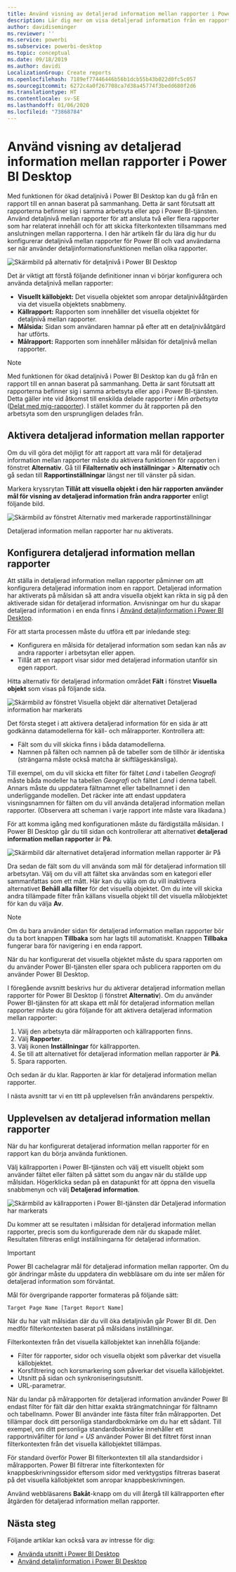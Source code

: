 ```yaml
---
title: Använd visning av detaljerad information mellan rapporter i Power BI Desktop
description: Lär dig mer om visa detaljerad information från en rapport till en annan i Power BI Desktop
author: davidiseminger
ms.reviewer: ''
ms.service: powerbi
ms.subservice: powerbi-desktop
ms.topic: conceptual
ms.date: 09/18/2019
ms.author: davidi
LocalizationGroup: Create reports
ms.openlocfilehash: 7189ef77446446b56b1dcb55b43b022d0fc5c057
ms.sourcegitcommit: 6272c4a0f267708ca7d38a45774f3bedd680f2d6
ms.translationtype: HT
ms.contentlocale: sv-SE
ms.lasthandoff: 01/06/2020
ms.locfileid: "73868784"
---
```

# <a name="use-cross-report-drillthrough-in-power-bi-desktop"></a>Använd visning av detaljerad information mellan rapporter i Power BI Desktop

Med funktionen för ökad detaljnivå i Power BI Desktop kan du gå från en rapport till en annan baserat på sammanhang. Detta är sant förutsatt att rapporterna befinner sig i samma arbetsyta eller app i Power BI-tjänsten. Använd detaljnivå mellan rapporter för att ansluta två eller flera rapporter som har relaterat innehåll och för att skicka filterkontexten tillsammans med anslutningen mellan rapporterna. I den här artikeln får du lära dig hur du konfigurerar detaljnivå mellan rapporter för Power BI och vad användarna ser när använder detaljinformationsfunktionen mellan olika rapporter.

![Skärmbild på alternativ för detaljnivå i Power BI Desktop](media/desktop-cross-report-drill-through/cross-report-drill-through-01.png)

Det är viktigt att förstå följande definitioner innan vi börjar konfigurera och använda detaljnivå mellan rapporter:

* **Visuellt källobjekt:** Det visuella objektet som anropar detaljnivååtgärden via det visuella objektets snabbmeny.
* **Källrapport:** Rapporten som innehåller det visuella objektet för detaljnivå mellan rapporter.
* **Målsida:** Sidan som användaren hamnar på efter att en detaljnivååtgärd har utförts.
* **Målrapport:** Rapporten som innehåller målsidan för detaljnivå mellan rapporter.


> [!NOTE]
> Med funktionen för ökad detaljnivå i Power BI Desktop kan du gå från en rapport till en annan baserat på sammanhang. Detta är sant förutsatt att rapporterna befinner sig i samma arbetsyta eller app i Power BI-tjänsten. Detta gäller inte vid åtkomst till enskilda delade rapporter i *Min arbetsyta* ([Delat med mig-rapporter](service-share-dashboards.md#share-a-dashboard-or-report)). I stället kommer du åt rapporten på den arbetsyta som den ursprungligen delades från.


## <a name="enable-cross-report-drillthrough"></a>Aktivera detaljerad information mellan rapporter

Om du vill göra det möjligt för att rapport att vara mål för detaljerad information mellan rapporter måste du aktivera funktionen för rapporten i fönstret **Alternativ**. Gå till **Filalternativ och inställningar** > **Alternativ** och gå sedan till **Rapportinställningar** längst ner till vänster på sidan.

Markera kryssrytan **Tillåt att visuella objekt i den här rapporten använder mål för visning av detaljerad information från andra rapporter** enligt följande bild.

![Skärmbild av fönstret Alternativ med markerade rapportinställningar](media/desktop-cross-report-drill-through/cross-report-drill-through-02.png)

Detaljerad information mellan rapporter har nu aktiverats.

## <a name="set-up-cross-report-drillthrough"></a>Konfigurera detaljerad information mellan rapporter

Att ställa in detaljerad information mellan rapporter påminner om att konfigurera detaljerad information inom en rapport. Detaljerad information har aktiverats på målsidan så att andra visuella objekt kan rikta in sig på den aktiverade sidan för detaljerad information. Anvisningar om hur du skapar detaljerad information i en enda finns i [Använd detaljinformation i Power BI Desktop](desktop-drillthrough.md).

För att starta processen måste du utföra ett par inledande steg:

* Konfigurera en målsida för detaljerad information som sedan kan nås av andra rapporter i arbetsytan eller appen.
* Tillåt att en rapport visar sidor med detaljerad information utanför sin egen rapport.

Hitta alternativ för detaljerad information området **Fält** i fönstret **Visuella objekt** som visas på följande sida.

![Skärmbild av fönstret Visuella objekt där alternativet Detaljerad information har markerats](media/desktop-cross-report-drill-through/cross-report-drill-through-03.png)

Det första steget i att aktivera detaljerad information för en sida är att godkänna datamodellerna för käll- och målrapporter. Kontrollera att: 

* Fält som du vill skicka finns i båda datamodellerna.
* Namnen på fälten och namnen på de tabeller som de tillhör är identiska (strängarna måste också matcha är skiftlägeskänsliga).

Till exempel, om du vill skicka ett filter för fältet *Land* i tabellen *Geografi* måste båda modeller ha tabellen *Geografi* och fältet *Land* i denna tabell. Annars måste du uppdatera fältnamnet eller tabellnamnet i den underliggande modellen. Det räcker inte att endast uppdatera visningsnamnen för fälten om du vill använda detaljerad information mellan rapporter. (Observera att scheman i varje rapport inte måste vara likadana.)

För att komma igång med konfigurationen måste du färdigställa målsidan. I Power BI Desktop går du till sidan och kontrollerar att alternativet **detaljerad information mellan rapporter** är **På**. 

![Skärmbild där alternativet detaljerad information mellan rapporter är På](media/desktop-cross-report-drill-through/cross-report-drill-through-03.png)

Dra sedan de fält som du vill använda som mål för detaljerad information till arbetsytan. Välj om du vill att fältet ska användas som en kategori eller sammanfattas som ett mått. Här kan du välja om du vill inaktivera alternativet **Behåll alla filter** för det visuella objektet. Om du inte vill skicka andra tillämpade filter från källans visuella objekt till det visuella målobjektet för kan du välja **Av**.

> [!NOTE]
> Om du bara använder sidan för detaljerad information mellan rapporter bör du ta bort knappen **Tillbaka** som har lagts till automatiskt. Knappen **Tillbaka** fungerar bara för navigering i en enda rapport. 

När du har konfigurerat det visuella objektet måste du spara rapporten om du använder Power BI-tjänsten eller spara och publicera rapporten om du använder Power BI Desktop.

I föregående avsnitt beskrivs hur du aktiverar detaljerad information mellan rapporter för Power BI Desktop (i fönstret **Alternativ**). Om du använder Power BI-tjänsten för att skapa ett mål för detaljerad information mellan rapporter måste du göra följande för att aktivera detaljerad information mellan rapporter: 

1. Välj den arbetsyta där målrapporten och källrapporten finns.
2. Välj **Rapporter**.
3. Välj ikonen **Inställningar** för källrapporten.
4. Se till att alternativet för detaljerad information mellan rapporter är **På**.
5. Spara rapporten.

Och sedan är du klar. Rapporten är klar för detaljerad information mellan rapporter. 

I nästa avsnitt tar vi en titt på upplevelsen från användarens perspektiv.

## <a name="cross-report-drillthrough-experience"></a>Upplevelsen av detaljerad information mellan rapporter

När du har konfigurerat detaljerad information mellan rapporter för en rapport kan du börja använda funktionen.

Välj källrapporten i Power BI-tjänsten och välj ett visuellt objekt som använder fältet eller fälten på sättet som du angav när du ställde upp målsidan. Högerklicka sedan på en datapunkt för att öppna den visuella snabbmenyn och välj **Detaljerad information**.

![Skärmbild av källrapporten i Power BI-tjänsten där Detaljerad information har markerats](media/desktop-cross-report-drill-through/cross-report-drill-through-01.png)

Du kommer att se resultaten i målsidan för detaljerad information mellan rapporter, precis som du konfigurerade dem när du skapade målet. Resultaten filtreras enligt inställningarna för detaljerad information.

> [!IMPORTANT]
> Power BI cachelagrar mål för detaljerad information mellan rapporter. Om du gör ändringar måste du uppdatera din webbläsare om du inte ser målen för detaljerad information som förväntat. 

Mål för övergripande rapporter formateras på följande sätt: 

`Target Page Name [Target Report Name]`

När du har valt målsidan där du vill öka detaljnivån går Power BI dit. Den medför filterkontexten baserat på målsidans inställningar. 

Filterkontexten från det visuella källobjektet kan innehålla följande: 

* Filter för rapporter, sidor och visuella objekt som påverkar det visuella källobjektet. 
* Korsfiltrering och korsmarkering som påverkar det visuella källobjektet. 
* Utsnitt på sidan och synkroniseringsutsnitt.
* URL-parametrar.

När du landar på målrapporten för detaljerad information använder Power BI endast filter för fält där den hittar exakta strängmatchningar för fältnamn och tabellnamn. Power BI använder inte fästa filter från målrapporten. Det tillämpar dock ditt personliga standardbokmärke om du har ett sådant. Till exempel, om ditt personliga standardbokmärke innehåller ett rapportnivåfilter för *land = US* använder Power BI det filtret först innan filterkontexten från det visuella källobjektet tillämpas. 

För standard överför Power BI filterkontexten till alla standardsidor i målrapporten. Power BI filtrerar inte filterkontexten för knappbeskrivningssidor eftersom sidor med verktygstips filtreras baserat på det visuella källobjektet som anropar knappbeskrivningen.

Använd webbläsarens **Bakåt**-knapp om du vill återgå till källrapporten efter åtgärden för detaljerad information mellan rapporter. 

## <a name="next-steps"></a>Nästa steg

Följande artiklar kan också vara av intresse för dig:

* [Använda utsnitt i Power BI Desktop](visuals/power-bi-visualization-slicers.md)
* [Använd detaljinformation i Power BI Desktop](desktop-drillthrough.md)

